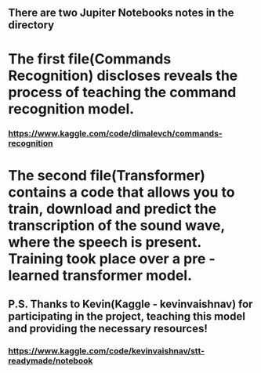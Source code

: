 ## There are two Jupiter Notebooks notes in the directory
# The first file(Commands Recognition) discloses reveals the process of teaching the command recognition model.
### https://www.kaggle.com/code/dimalevch/commands-recognition
# The second file(Transformer) contains a code that allows you to train, download and predict the transcription of the sound wave, where the speech is present. Training took place over a pre -learned transformer model.
## P.S. Thanks to Kevin(Kaggle - kevinvaishnav) for participating in the project, teaching this model and providing the necessary resources!
### https://www.kaggle.com/code/kevinvaishnav/stt-readymade/notebook

